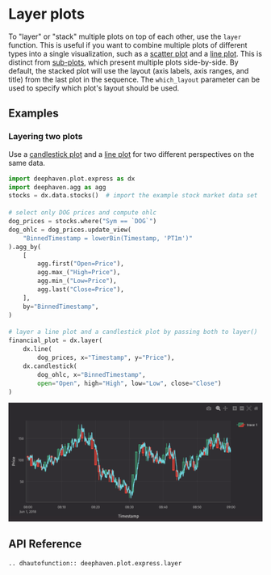 # Layer plots

To "layer" or "stack" multiple plots on top of each other, use the `layer` function. This is useful if you want to combine multiple plots of different types into a single visualization, such as a [scatter plot](scatter.md) and a [line plot](line.md). This is distinct from [sub-plots](sub-plots.md), which present multiple plots side-by-side. By default, the stacked plot will use the layout (axis labels, axis ranges, and title) from the last plot in the sequence. The `which_layout` parameter can be used to specify which plot's layout should be used.

## Examples

### Layering two plots

Use a [candlestick plot](candlestick.md) and a [line plot](line.md) for two different perspectives on the same data.

```python order=financial_plot,dog_prices,dog_ohlc,stocks
import deephaven.plot.express as dx
import deephaven.agg as agg
stocks = dx.data.stocks()  # import the example stock market data set

# select only DOG prices and compute ohlc
dog_prices = stocks.where("Sym == `DOG`")
dog_ohlc = dog_prices.update_view(
    "BinnedTimestamp = lowerBin(Timestamp, 'PT1m')"
).agg_by(
    [
        agg.first("Open=Price"),
        agg.max_("High=Price"),
        agg.min_("Low=Price"),
        agg.last("Close=Price"),
    ],
    by="BinnedTimestamp",
)

# layer a line plot and a candlestick plot by passing both to layer()
financial_plot = dx.layer(
    dx.line(
        dog_prices, x="Timestamp", y="Price"),
    dx.candlestick(
        dog_ohlc, x="BinnedTimestamp",
        open="Open", high="High", low="Low", close="Close")
)
```

![Layer Plot Basic Example](./_assets/layer_plot.png)

## API Reference

```{eval-rst}
.. dhautofunction:: deephaven.plot.express.layer
```

